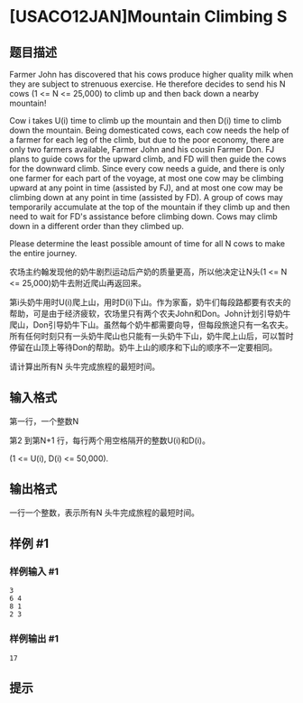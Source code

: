 # [USACO12JAN]Mountain Climbing S

## 题目描述

Farmer John has discovered that his cows produce higher quality milk when they are subject to strenuous exercise.  He therefore decides to send his N cows (1 <= N <= 25,000) to climb up and then back down a nearby mountain!

Cow i takes U(i) time to climb up the mountain and then D(i) time to climb down the mountain.  Being domesticated cows, each cow needs the help of a farmer for each leg of the climb, but due to the poor economy, there are only two farmers available, Farmer John and his cousin Farmer Don.  FJ plans to guide cows for the upward climb, and FD will then guide the cows for the downward climb.  Since every cow needs a guide, and there is only one farmer for each part of the voyage, at most one cow may be climbing upward at any point in time (assisted by FJ), and at most one cow may be climbing down at any point in time (assisted by FD).  A group of cows may temporarily accumulate at the top of the mountain if they climb up and then need to wait for FD's assistance before climbing down.  Cows may climb down in a different order than they climbed up.

Please determine the least possible amount of time for all N cows to make the entire journey.

农场主约翰发现他的奶牛剧烈运动后产奶的质量更高，所以他决定让N头(1 <= N <= 25,000)奶牛去附近爬山再返回来。

第i头奶牛用时U(i)爬上山，用时D(i)下山。作为家畜，奶牛们每段路都要有农夫的帮助，可是由于经济疲软，农场里只有两个农夫John和Don。John计划引导奶牛爬山，Don引导奶牛下山。虽然每个奶牛都需要向导，但每段旅途只有一名农夫。所有任何时刻只有一头奶牛爬山也只能有一头奶牛下山，奶牛爬上山后，可以暂时停留在山顶上等待Don的帮助。奶牛上山的顺序和下山的顺序不一定要相同。

请计算出所有N 头牛完成旅程的最短时间。


## 输入格式

第一行，一个整数N

第2 到第N+1 行，每行两个用空格隔开的整数U(i)和D(i)。

(1 <= U(i), D(i) <= 50,000).


## 输出格式

一行一个整数，表示所有N 头牛完成旅程的最短时间。


## 样例 #1

### 样例输入 #1
```
3
6 4
8 1
2 3
```

### 样例输出 #1

```
17
```

## 提示


